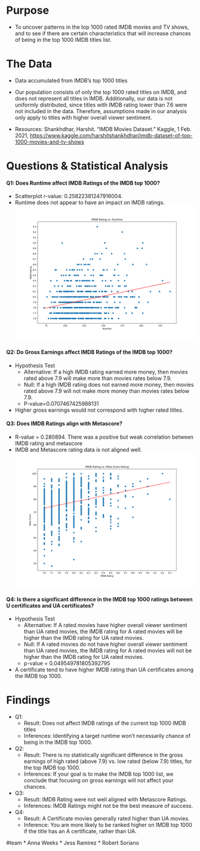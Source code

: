 
# Purpose 
* To uncover patterns in the top 1000 rated IMDB movies and TV shows, and to see if there are certain characteristics that will increase chances of being in the top 1000 IMDB titles list.

# The Data
* Data accumulated from IMDB’s top 1000 titles

* Our population consists of only the top 1000 rated titles on IMDB, and does not represent all titles in IMDB. Additionally, our data is not uniformly distributed, since titles with IMDB rating lower than 7.6 were not included in the data. Therefore, assumptions made in our analysis only apply to titles with higher overall viewer sentiment.

* Resources:
Shankhdhar, Harshit. “IMDB Movies Dataset.” Kaggle, 1 Feb. 2021, https://www.kaggle.com/harshitshankhdhar/imdb-dataset-of-top-1000-movies-and-tv-shows

# Questions & Statistical Analysis
#### Q1: Does Runtime affect IMDB Ratings of the IMDB top 1000?
* Scatterplot r-value: 0.25822381247916004. 
* Runtime does not appear to have an impact on IMDB ratings.
![IMDB V Runtime Scatterplt](/Figures/01_IMDB_v_Runtime_scatter.png "IMDB V Runtime")
    
#### Q2: Do Gross Earnings affect IMDB Ratings of the IMDB top 1000?
* Hypothesis Test
   * Alternative: If a high IMDB rating earned more money, then movies rated above 7.9 will make more than movies rates below 7.9.
   * Null: If a high IMDB rating does not earned more money, then movies rated above 7.9 will not make more money than movies rates below 7.9.
   * P-value=0.0707467425988131
* Higher gross earnings would not correspond with higher rated titles.

#### Q3: Does IMDB Ratings align with Metascore?
* R-value = 0.280894. There was a positive but weak correlation between IMDB rating and metascore
* IMDB and Metascore rating data is not aligned well.
![IMDB V Meta Scatterplt](/Figures/03_imdb_v_meta_scatter.png "IMDB V Scatterplt")

#### Q4: Is there a significant difference in the IMDB top 1000 ratings between U certificates and UA certificates?
* Hypothesis Test
   * Alternative: If A rated movies have higher overall viewer sentiment than UA rated movies, the IMDB rating for A rated movies will be higher than the IMDB rating for UA rated  movies.
   * Null: If A rated movies do not have higher overall viewer sentiment than UA rated movies, the IMDB rating for A rated movies will not be higher than the IMDB rating for UA rated movies.
   * p-value = 0.049549781805392795
* A certificate tend to have higher IMDB rating than UA certificates among the IMDB top 1000.


# Findings
* Q1:
   * Result: Does not affect IMDB ratings of the current top 1000 IMDB titles
   * Inferences: Identifying a target runtime won’t necessarily chance of being in the IMDB top 1000.
* Q2:
   * Result: There is no statistically significant difference in the gross earnings of high rated (above 7.9) vs. low rated (below 7.9) titles, for the top IMDB top 1000. 
   * Inferences: If your goal is to make the IMDB top 1000 list, we conclude that focusing on gross earnings will not affect your chances.
* Q3:
   * Result: IMDB Rating were not well aligned with Metascore Ratings.
   * Inferences: IMDB Ratings might not be the best measure of success. 
* Q4:
   * Result: A Certificate movies generally rated higher than UA movies. 
   * Inference: You are more likely to be ranked higher on IMDB top 1000 if the title has an A certificate, rather than UA. 


#team
    * Anna Weeks
    * Jess Ramirez
    * Robert Soriano


